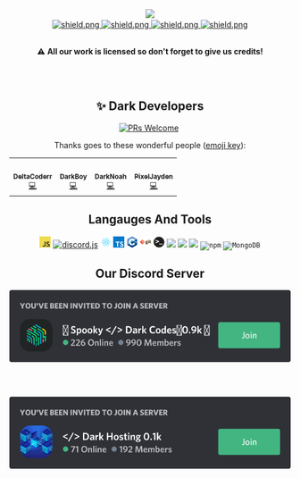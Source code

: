   <center><a href="https://discord.com/assets/ef555bf639a11bd65ae3065263788bba.png"><img src="https://discord.com/assets/ef555bf639a11bd65ae3065263788bba.png"></a></center>

 <div align=center>

  <a href="https://discord.gg/SaGJ8hz">
    <img src="https://discordapp.com/api/guilds/733807204938940447/widget.png?style=shield" alt="shield.png">
  </a>
 
 <a href="https://github.com/TeamDarkDevs">
    <img src="https://img.shields.io/badge/discord.js-v12.3.1-blue.svg?logo=npm" alt="shield.png">
  </a>
  
  
  <a href="https://github.com/TeamDarkDevs/DarkDevelopers/LISENCE">
    <img src="https://img.shields.io/badge/license-GNU%20GPL%20v3-green" alt="shield.png">
  </a>
  
    
  <a href="https://github.com/TeamDarkDevs/DarkDevelopers">
    <img src="https://visitors-badge.glitch.me/badge?page_id=TeamDarkDevs.TeamDarkDevs" alt="shield.png">
  </a>
  
  
<br>
<br>

 :warning: **All our work is licensed so don't forget to give us credits!**

<br><br>

## ✨ Dark Developers 
[![PRs Welcome](https://img.shields.io/badge/PRs-welcome-brightgreen.svg?style=flat-square)](https://github.com/DeltaCoderr/Covid-19-Tracker)&nbsp;

Thanks goes to these wonderful people ([emoji key](https://allcontributors.org/docs/en/emoji-key)):

<!-- ALL-CONTRIBUTORS-LIST:START - Do not remove or modify this section -->
<!-- prettier-ignore-start -->
<!-- markdownlint-disable -->

<table>
  <tr>
     <td align="center"><a href="https://github.com/DeltaCoderr"><img src="https://avatars0.githubusercontent.com/u/51528076?s=460&u=d1e28ca661a14f0b3428cc07dd410f36f891966b&v=4" width="100px;" alt=""/><br /><sub><b>DeltaCoderr</b></sub></a><br /><a href="https://github.com/houseofgeeks/hg/commits?author=DeltaCoderr" title="Developer">💻</a></td>
     <td align="center"><a href="https://github.com/DarkBoy-js"><img src="https://avatars3.githubusercontent.com/u/71411869?s=400&u=7f8e4008818e748e390cfcaf1db4b33f42c8b06e&v=4" width="100px;" alt=""/><br /><sub><b>DarkBoy</b></sub></a><br /><a href="https://github.com/houseofgeeks/hg/commits?author=DarkBoy-js" title="Developer">💻</a></td>
     <td align="center"><a href="https://github.com/DarkNoahDev"><img src="https://avatars0.githubusercontent.com/u/69770663?s=400&u=36114e7f2420e48c3fbe622849e4cf35c710bb94&v=4" width="100px;" alt=""/><br /><sub><b>DarkNoah</b></sub></a><br /><a href="https://github.com/houseofgeeks/hg/commits?author=DarkNoahDev" title="Developer">💻</a></td>
     <td align="center"><a href="https://github.com/PixelJayden"><img src="https://avatars2.githubusercontent.com/u/33445861?s=400&u=526c40a2111122a95a807f12263ff5ae61a1ee7b&v=4" width="100px;" alt=""/><br /><sub><b>PixelJayden</b></sub></a><br /><a href="https://github.com/houseofgeeks/hg/commits?author=t6tg" title="Developer">💻</a></td>
  </tr>
  
</table>

<!-- markdownlint-enable -->
<!-- prettier-ignore-end -->
<!-- ALL-CONTRIBUTORS-LIST:END -->


## Langauges And Tools


<code><img height="20" src="https://raw.githubusercontent.com/github/explore/80688e429a7d4ef2fca1e82350fe8e3517d3494d/topics/javascript/javascript.png"></code>
<a href="https://discord.js.org"><img src="https://cdn.discordapp.com/attachments/740865034887888996/740865173065170994/logo-square.png" width="20" alt="discord.js" /></a>
<code><img height="20" src="https://raw.githubusercontent.com/github/explore/80688e429a7d4ef2fca1e82350fe8e3517d3494d/topics/react/react.png"></code>
<code><img height="20" src="https://raw.githubusercontent.com/github/explore/80688e429a7d4ef2fca1e82350fe8e3517d3494d/topics/typescript/typescript.png"></code>
<code><img height="20" src="https://raw.githubusercontent.com/github/explore/80688e429a7d4ef2fca1e82350fe8e3517d3494d/topics/cpp/cpp.png"></code>
<code><img height="20" src="https://raw.githubusercontent.com/github/explore/80688e429a7d4ef2fca1e82350fe8e3517d3494d/topics/git/git.png"></code>
<code><img height="20" src="https://raw.githubusercontent.com/github/explore/80688e429a7d4ef2fca1e82350fe8e3517d3494d/topics/terminal/terminal.png"></code>
<code><img height="20" src="https://img.shields.io/badge/-Nodejs-43853d?style=flat-square&logo=Node.js&logoColor=white"/></code>
<code><img height="20" src="https://img.shields.io/badge/-HTML5-E34F26?style=flat-square&logo=html5&logoColor=white" /></code>
<code><img height="20" src="https://img.shields.io/badge/-Heroku-430098?style=flat-square&logo=heroku&logoColor=white" /></code>
<code><img alt="npm" src="https://img.shields.io/badge/-NPM-CB3837?style=flat-square&logo=npm&logoColor=white" /></code>
<code><img alt="MongoDB" src="https://img.shields.io/badge/-MongoDB-13aa52?style=flat-square&logo=mongodb&logoColor=white" /></code>

## Our Discord Server 

<a href="https://discord.gg/C7jxv8Z">
  <img src="devs.svg" align="center">
</a>

<br><br>

<a href="https://discord.gg/cJEx49">
  <img src="cJEx49.svg" align="center">
</a>




